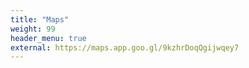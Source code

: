 ```yaml
---
title: "Maps"
weight: 99
header_menu: true
external: https://maps.app.goo.gl/9kzhrDoqQgijwqey7
---
```

